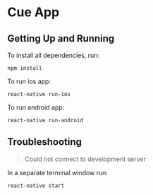 # Cue App

## Getting Up and Running
To install all dependencies, run:
```
npm install
```

To run ios app:
```
react-native run-ios
```

To run android app:
```
react-native run-android
```

## Troubleshooting

> Could not connect to development server

In a separate terminal window run:
```
react-native start
```